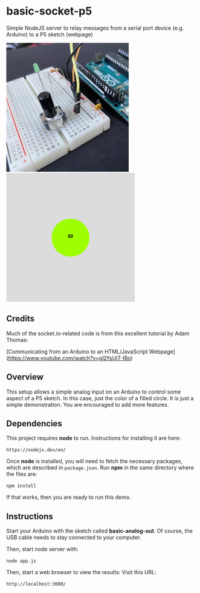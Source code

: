 # basic-socket-p5
Simple NodeJS server to relay messages from a serial port device (e.g. Arduino) to a P5 sketch (webpage)

![breadboard](images/pot-to-arduino-breadboard-sm.jpg) ![P5 output](images/basic-socket-p5-output.png)

## Credits
Much of the socket.io-related code is from this excellent tutorial by Adam Thomas:

[Communicating from an Arduino to an HTML/JavaScript Webpage]
(https://www.youtube.com/watch?v=gQYsUjT-IBo)

## Overview

This setup allows a simple analog input on an Arduino to control
some aspect of a P5 sketch.  In this case, just the color of a filled circle.
It is just a simple demonstration. You are encouraged to add more features.


## Dependencies

This project requires **node** to run.
Instructions for installing it are here:
```
https://nodejs.dev/en/
```

Once **node** is installed, you will need to fetch the necessary packages, which are
described in `package.json`.
Run **npm** in the same directory where the files are:
```
npm install
```

If that works, then you are ready to run this demo.

## Instructions

Start your Arduino with the sketch called **basic-analog-out**.
Of course, the USB cable needs to stay connected to your computer.

Then, start node server with:
```
node app.js
```

Then, start a web browser to view the results:
Visit this URL:
```
http://localhost:3000/
```

